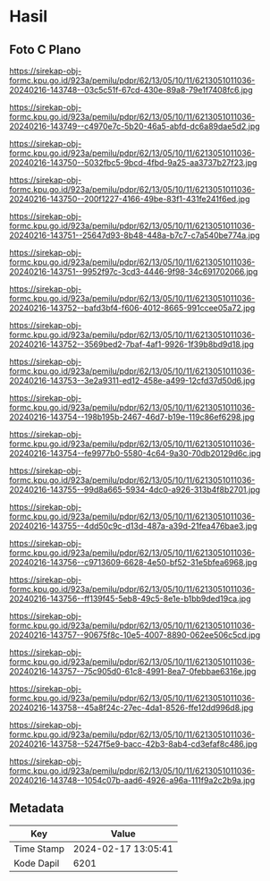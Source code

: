 # Hasil

## Foto C Plano

https://sirekap-obj-formc.kpu.go.id/923a/pemilu/pdpr/62/13/05/10/11/6213051011036-20240216-143748--03c5c51f-67cd-430e-89a8-79e1f7408fc6.jpg

https://sirekap-obj-formc.kpu.go.id/923a/pemilu/pdpr/62/13/05/10/11/6213051011036-20240216-143749--c4970e7c-5b20-46a5-abfd-dc6a89dae5d2.jpg

https://sirekap-obj-formc.kpu.go.id/923a/pemilu/pdpr/62/13/05/10/11/6213051011036-20240216-143750--5032fbc5-9bcd-4fbd-9a25-aa3737b27f23.jpg

https://sirekap-obj-formc.kpu.go.id/923a/pemilu/pdpr/62/13/05/10/11/6213051011036-20240216-143750--200f1227-4166-49be-83f1-431fe241f6ed.jpg

https://sirekap-obj-formc.kpu.go.id/923a/pemilu/pdpr/62/13/05/10/11/6213051011036-20240216-143751--25647d93-8b48-448a-b7c7-c7a540be774a.jpg

https://sirekap-obj-formc.kpu.go.id/923a/pemilu/pdpr/62/13/05/10/11/6213051011036-20240216-143751--9952f97c-3cd3-4446-9f98-34c691702066.jpg

https://sirekap-obj-formc.kpu.go.id/923a/pemilu/pdpr/62/13/05/10/11/6213051011036-20240216-143752--bafd3bf4-f606-4012-8665-991ccee05a72.jpg

https://sirekap-obj-formc.kpu.go.id/923a/pemilu/pdpr/62/13/05/10/11/6213051011036-20240216-143752--3569bed2-7baf-4af1-9926-1f39b8bd9d18.jpg

https://sirekap-obj-formc.kpu.go.id/923a/pemilu/pdpr/62/13/05/10/11/6213051011036-20240216-143753--3e2a9311-ed12-458e-a499-12cfd37d50d6.jpg

https://sirekap-obj-formc.kpu.go.id/923a/pemilu/pdpr/62/13/05/10/11/6213051011036-20240216-143754--198b195b-2467-46d7-b19e-119c86ef6298.jpg

https://sirekap-obj-formc.kpu.go.id/923a/pemilu/pdpr/62/13/05/10/11/6213051011036-20240216-143754--fe9977b0-5580-4c64-9a30-70db20129d6c.jpg

https://sirekap-obj-formc.kpu.go.id/923a/pemilu/pdpr/62/13/05/10/11/6213051011036-20240216-143755--99d8a665-5934-4dc0-a926-313b4f8b2701.jpg

https://sirekap-obj-formc.kpu.go.id/923a/pemilu/pdpr/62/13/05/10/11/6213051011036-20240216-143755--4dd50c9c-d13d-487a-a39d-21fea476bae3.jpg

https://sirekap-obj-formc.kpu.go.id/923a/pemilu/pdpr/62/13/05/10/11/6213051011036-20240216-143756--c9713609-6628-4e50-bf52-31e5bfea6968.jpg

https://sirekap-obj-formc.kpu.go.id/923a/pemilu/pdpr/62/13/05/10/11/6213051011036-20240216-143756--ff139f45-5eb8-49c5-8e1e-b1bb9ded19ca.jpg

https://sirekap-obj-formc.kpu.go.id/923a/pemilu/pdpr/62/13/05/10/11/6213051011036-20240216-143757--90675f8c-10e5-4007-8890-062ee506c5cd.jpg

https://sirekap-obj-formc.kpu.go.id/923a/pemilu/pdpr/62/13/05/10/11/6213051011036-20240216-143757--75c905d0-61c8-4991-8ea7-0febbae6316e.jpg

https://sirekap-obj-formc.kpu.go.id/923a/pemilu/pdpr/62/13/05/10/11/6213051011036-20240216-143758--45a8f24c-27ec-4da1-8526-ffe12dd996d8.jpg

https://sirekap-obj-formc.kpu.go.id/923a/pemilu/pdpr/62/13/05/10/11/6213051011036-20240216-143758--5247f5e9-bacc-42b3-8ab4-cd3efaf8c486.jpg

https://sirekap-obj-formc.kpu.go.id/923a/pemilu/pdpr/62/13/05/10/11/6213051011036-20240216-143748--1054c07b-aad6-4926-a96a-111f9a2c2b9a.jpg


## Metadata

| Key        | Value               |
| ---------- | ------------------- |
| Time Stamp | 2024-02-17 13:05:41 |
| Kode Dapil | 6201                |




